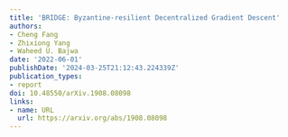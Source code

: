 ```yaml
---
title: 'BRIDGE: Byzantine-resilient Decentralized Gradient Descent'
authors:
- Cheng Fang
- Zhixiong Yang
- Waheed U. Bajwa
date: '2022-06-01'
publishDate: '2024-03-25T21:12:43.224339Z'
publication_types:
- report
doi: 10.48550/arXiv.1908.08098
links:
- name: URL
  url: https://arxiv.org/abs/1908.08098
---
```

